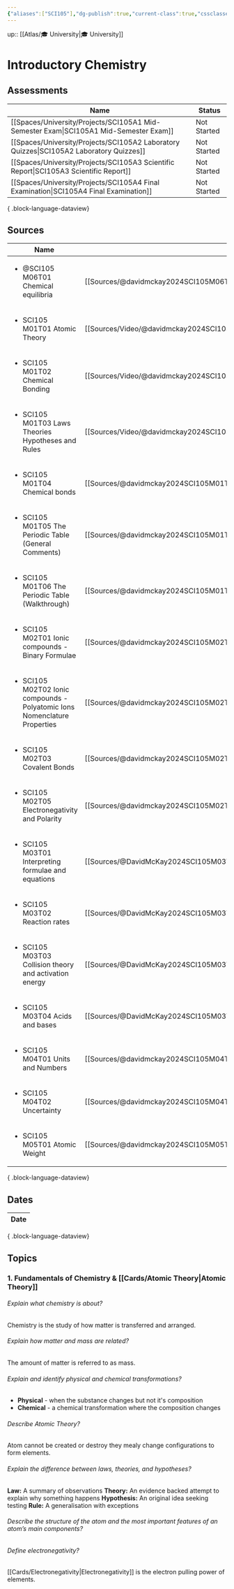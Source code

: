 ```yaml
---
{"aliases":["SCI105"],"dg-publish":true,"current-class":true,"cssclasses":["wide","cards"],"permalink":"/spaces/university/classes/introductory-chemistry/","dgPassFrontmatter":true}
---
```



up:: [[Atlas/🎓 University\|🎓 University]]

# Introductory Chemistry

## Assessments
| Name                                                                                       | Status      |
| ------------------------------------------------------------------------------------------ | ----------- |
| [[Spaces/University/Projects/SCI105A1 Mid-Semester Exam\|SCI105A1 Mid-Semester Exam]]   | Not Started |
| [[Spaces/University/Projects/SCI105A2 Laboratory Quizzes\|SCI105A2 Laboratory Quizzes]] | Not Started |
| [[Spaces/University/Projects/SCI105A3 Scientific Report\|SCI105A3 Scientific Report]]   | Not Started |
| [[Spaces/University/Projects/SCI105A4 Final Examination\|SCI105A4 Final Examination]]   | Not Started |

{ .block-language-dataview}

## Sources
| Name                                                                                      | Cite Key                                                                                                  | Published |
| ----------------------------------------------------------------------------------------- | --------------------------------------------------------------------------------------------------------- | --------- |
| <ul><li>@SCI105 M06T01 Chemical equilibria</li></ul>                                      | [[Sources/@davidmckay2024SCI105M06T01Chemical\|@davidmckay2024SCI105M06T01Chemical]]                   | true      |
| <ul><li>SCI105 M01T01 Atomic Theory</li></ul>                                             | [[Sources/Video/@davidmckay2024SCI105M01T01Atomic\|@davidmckay2024SCI105M01T01Atomic]]                 | true      |
| <ul><li>SCI105 M01T02 Chemical Bonding</li></ul>                                          | [[Sources/Video/@davidmckay2024SCI105M01T02Chemical\|@davidmckay2024SCI105M01T02Chemical]]             | true      |
| <ul><li>SCI105 M01T03 Laws Theories Hypotheses and Rules</li></ul>                        | [[Sources/Video/@davidmckay2024SCI105M01T03Laws\|@davidmckay2024SCI105M01T03Laws]]                     | true      |
| <ul><li>SCI105 M01T04 Chemical bonds</li></ul>                                            | [[Sources/@davidmckay2024SCI105M01T04Chemical\|@davidmckay2024SCI105M01T04Chemical]]                   | true      |
| <ul><li>SCI105 M01T05 The Periodic Table (General Comments)</li></ul>                     | [[Sources/@davidmckay2024SCI105M01T05Periodic\|@davidmckay2024SCI105M01T05Periodic]]                   | true      |
| <ul><li>SCI105 M01T06 The Periodic Table (Walkthrough)</li></ul>                          | [[Sources/@davidmckay2024SCI105M01T06Periodic\|@davidmckay2024SCI105M01T06Periodic]]                   | true      |
| <ul><li>SCI105 M02T01 Ionic compounds - Binary Formulae</li></ul>                         | [[Sources/@davidmckay2024SCI105M02T01Ionic\|@davidmckay2024SCI105M02T01Ionic]]                         | true      |
| <ul><li>SCI105 M02T02 Ionic compounds - Polyatomic Ions Nomenclature Properties</li></ul> | [[Sources/@davidmckay2024SCI105M02T02Ionic\|@davidmckay2024SCI105M02T02Ionic]]                         | true      |
| <ul><li>SCI105 M02T03 Covalent Bonds</li></ul>                                            | [[Sources/@davidmckay2024SCI105M02T03Covalent\|@davidmckay2024SCI105M02T03Covalent]]                   | true      |
| <ul><li>SCI105 M02T05 Electronegativity and Polarity</li></ul>                            | [[Sources/@davidmckay2024SCI105M02T05Electronegativity\|@davidmckay2024SCI105M02T05Electronegativity]] | true      |
| <ul><li>SCI105 M03T01 Interpreting formulae and equations</li></ul>                       | [[Sources/@DavidMcKay2024SCI105M03T01Interpreting\|@DavidMcKay2024SCI105M03T01Interpreting]]           | true      |
| <ul><li>SCI105 M03T02 Reaction rates</li></ul>                                            | [[Sources/@DavidMcKay2024SCI105M03T02Reaction\|@DavidMcKay2024SCI105M03T02Reaction]]                   | true      |
| <ul><li>SCI105 M03T03 Collision theory and activation energy</li></ul>                    | [[Sources/@DavidMcKay2024SCI105M03T03Collision\|@DavidMcKay2024SCI105M03T03Collision]]                 | true      |
| <ul><li>SCI105 M03T04 Acids and bases</li></ul>                                           | [[Sources/@DavidMcKay2024SCI105M03T04Acids\|@DavidMcKay2024SCI105M03T04Acids]]                         | true      |
| <ul><li>SCI105 M04T01 Units and Numbers</li></ul>                                         | [[Sources/@davidmckay2024SCI105M04T01Units\|@davidmckay2024SCI105M04T01Units]]                         | true      |
| <ul><li>SCI105 M04T02 Uncertainty</li></ul>                                               | [[Sources/@davidmckay2024SCI105M04T02Uncertainty\|@davidmckay2024SCI105M04T02Uncertainty]]             | true      |
| <ul><li>SCI105 M05T01 Atomic Weight</li></ul>                                             | [[Sources/@davidmckay2024SCI105M05T01Atomic\|@davidmckay2024SCI105M05T01Atomic]]                       | true      |

{ .block-language-dataview}

## Dates

| Date |
| ---- |

{ .block-language-dataview}

## Topics

### 1. Fundamentals of Chemistry & [[Cards/Atomic Theory\|Atomic Theory]]

###### Explain what chemistry is about?

Chemistry is the study of how matter is transferred and arranged.

###### Explain how matter and mass are related?

The amount of matter is referred to as mass.

###### Explain and identify physical and chemical transformations?

- **Physical** - when the substance changes but not it's composition
- **Chemical** - a chemical transformation where the composition changes

###### Describe Atomic Theory?

Atom cannot be created or destroy they mealy change configurations to form elements.

###### Explain the difference between laws, theories, and hypotheses?

**Law:** A summary of observations
**Theory:** An evidence backed attempt to explain why something happens
**Hypothesis:** An original idea seeking testing
**Rule:** A generalisation with exceptions

###### Describe the structure of the atom and the most important features of an atom’s main components?

###### Define electronegativity?

[[Cards/Electronegativity\|Electronegativity]] is the electron pulling power of elements.